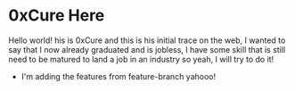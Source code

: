 # 0xCure Here

Hello world! his is 0xCure and this is his initial trace on the web, I wanted to say that I now already graduated and is jobless, I have some skill that is still need to be matured to land a job in an industry so yeah, I will try to do it!

- I'm adding the features from feature-branch yahooo!